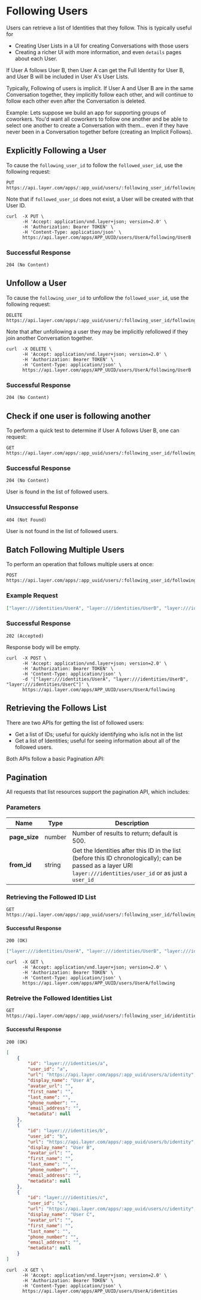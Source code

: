 # Following Users

Users can retrieve a list of Identities that they follow.  This is typically useful for

* Creating User Lists in a UI for creating Conversations with those users
* Creating a richer UI with more information, and even `details` pages about each User.

If User A follows User B, then User A can get the Full Identity for User B, and User B will be included in User A's User Lists.

Typically, Following of users is implicit.  If User A and User B are in the same Conversation together, they implicitly follow each other, and will continue to follow each other even after the Conversation is deleted.

Example: Lets suppose we build an app for supporting groups of coworkers.  You'd want all coworkers to follow one another and be able to select one another to create a Conversation with them... even if they have never been in a Conversation together before (creating an Implicit Follows).

## Explicitly Following a User

To cause the `following_user_id` to follow the `followed_user_id`, use the following request:

```request
PUT https://api.layer.com/apps/:app_uuid/users/:following_user_id/following/:followed_user_id
```

Note that if `followed_user_id` does not exist, a User will be created with that User ID.

```console
curl  -X PUT \
      -H 'Accept: application/vnd.layer+json; version=2.0' \
      -H 'Authorization: Bearer TOKEN' \
      -H 'Content-Type: application/json' \
      https://api.layer.com/apps/APP_UUID/users/UserA/following/UserB
```

### Successful Response

```text
204 (No Content)
```

## Unfollow a User

To cause the `following_user_id` to unfollow the `followed_user_id`, use the following request:

```request
DELETE https://api.layer.com/apps/:app_uuid/users/:following_user_id/following/:followed_user_id
```

Note that after unfollowing a user they may be implicitly refollowed if they join another Conversation together.

```console
curl  -X DELETE \
      -H 'Accept: application/vnd.layer+json; version=2.0' \
      -H 'Authorization: Bearer TOKEN' \
      -H 'Content-Type: application/json' \
      https://api.layer.com/apps/APP_UUID/users/UserA/following/UserB
```

### Successful Response

```text
204 (No Content)
```

## Check if one user is following another

To perform a quick test to determine if User A follows User B, one can request:

```request
GET https://api.layer.com/apps/:app_uuid/users/:following_user_id/following/:user_id
```

### Successful Response

```text
204 (No Content)
```

User is found in the list of followed users.

### Unsuccessful Response

```text
404 (Not Found)
```

User is not found in the list of followed users.

## Batch Following Multiple Users

To perform an operation that follows multiple users at once:

```request
POST https://api.layer.com/apps/:app_uuid/users/:following_user_id/following
```
### Example Request

```json
["layer:///identities/UserA", "layer:///identities/UserB", "layer:///identities/UserC"]
```

### Successful Response

```text
202 (Accepted)
```

Response body will be empty.

```console
curl  -X POST \
      -H 'Accept: application/vnd.layer+json; version=2.0' \
      -H 'Authorization: Bearer TOKEN' \
      -H 'Content-Type: application/json' \
      -d '["layer:///identities/UserA", "layer:///identities/UserB", "layer:///identities/UserC"]' \
      https://api.layer.com/apps/APP_UUID/users/UserA/following
```

## Retrieving the Follows List

There are two APIs for getting the list of followed users:

* Get a list of IDs; useful for quickly identifying who is/is not in the list
* Get a list of Identities; useful for seeing information about all of the followed users.

Both APIs follow a basic Pagination API:

## Pagination

All requests that list resources support the pagination API, which includes:

### Parameters

| Name    |  Type | Description |
|---------|-------|-------------|
| **page_size** | number  | Number of results to return; default is 500. |
| **from_id** | string | Get the Identities after this ID in the list (before this ID chronologically); can be passed as a layer URI `layer:///identities/user_id` or as just a `user_id` |


### Retrieving the Followed ID List

```request
GET https://api.layer.com/apps/:app_uuid/users/:following_user_id/following
```

#### Successful Response

```text
200 (OK)
```

```json
["layer:///identities/UserA", "layer:///identities/UserB", "layer:///identities/UserC"]
```

```console
curl  -X GET \
      -H 'Accept: application/vnd.layer+json; version=2.0' \
      -H 'Authorization: Bearer TOKEN' \
      -H 'Content-Type: application/json' \
      https://api.layer.com/apps/APP_UUID/users/UserA/following
```

### Retreive the Followed Identities List


```request
GET https://api.layer.com/apps/:app_uuid/users/:following_user_id/identities
```

#### Successful Response

```text
200 (OK)
```
```json
[
    {
        "id": "layer:///identities/a",
        "user_id": "a",
        "url": "https://api.layer.com/apps/:app_uuid/users/a/identity",
        "display_name": "User A",
        "avatar_url": "",
        "first_name": "",
        "last_name": "",
        "phone_number": "",
        "email_address": "",
        "metadata": null
    },
    {
        "id": "layer:///identities/b",
        "user_id": "b",
        "url": "https://api.layer.com/apps/:app_uuid/users/b/identity",
        "display_name": "User B",
        "avatar_url": "",
        "first_name": "",
        "last_name": "",
        "phone_number": "",
        "email_address": "",
        "metadata": null
    },
    {
        "id": "layer:///identities/c",
        "user_id": "c",
        "url": "https://api.layer.com/apps/:app_uuid/users/c/identity",
        "display_name": "User C",
        "avatar_url": "",
        "first_name": "",
        "last_name": "",
        "phone_number": "",
        "email_address": "",
        "metadata": null
    }
]
```

```console
curl  -X GET \
      -H 'Accept: application/vnd.layer+json; version=2.0' \
      -H 'Authorization: Bearer TOKEN' \
      -H 'Content-Type: application/json' \
      https://api.layer.com/apps/APP_UUID/users/UserA/identities
```